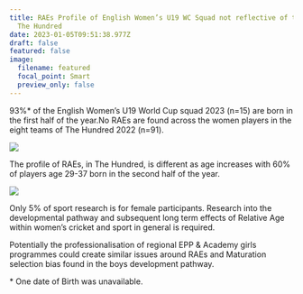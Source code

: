 ```yaml
---
title: RAEs Profile of English Women’s U19 WC Squad not reflective of that in
  The Hundred
date: 2023-01-05T09:51:38.977Z
draft: false
featured: false
image:
  filename: featured
  focal_point: Smart
  preview_only: false
---
```

93%* of the English Women’s U19 World Cup squad 2023 (n=15) are born in the first half of the year.No RAEs are found across the women players in the eight teams of The Hundred 2022 (n=91).

![](women-s-the-hundred-players-2022-n-91-u19-world-cup-squad-2023-n-15-by-birth-quarter.png)

The profile of RAEs, in The Hundred, is different as age increases with 60% of players age 29-37 born in the second half of the year.

![](england-women-in-the-hundred-2022-by-age-tertiles-for-semester-.png)

Only 5% of sport research is for female participants. Research into the developmental pathway and subsequent long term effects of Relative Age within women’s cricket and sport in general is required. 

Potentially the professionalisation of regional EPP & Academy girls programmes could create similar issues around RAEs and Maturation selection bias found in the boys development pathway. 

\* One date of Birth was unavailable.